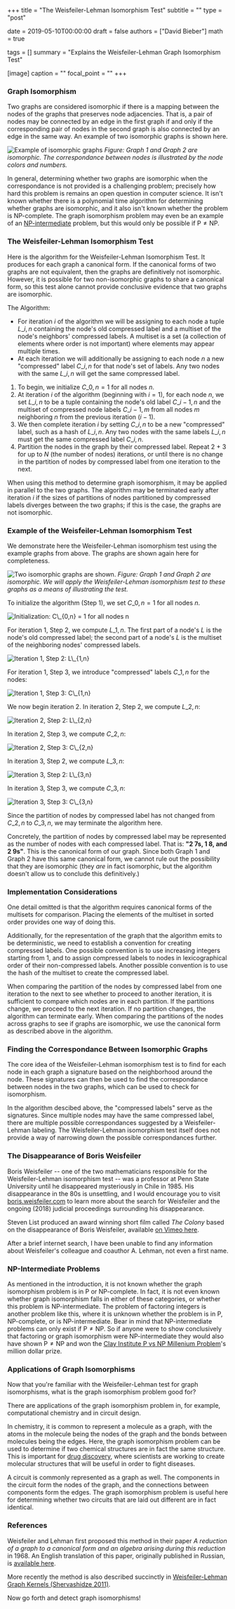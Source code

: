 +++
title = "The Weisfeiler-Lehman Isomorphism Test"
subtitle = ""
type = "post"

date = 2019-05-10T00:00:00
draft = false
authors = ["David Bieber"]
math = true

tags = []
summary = "Explains the Weisfeiler-Lehman Graph Isomorphism Test"

[image]
  caption = ""
  focal_point = ""
+++

### Graph Isomorphism

Two graphs are considered isomorphic if there is a mapping between the nodes of the graphs that preserves node adjacencies.
That is, a pair of nodes may be connected by an edge in the first graph if and only if the corresponding pair of nodes in the second graph is also connected by an edge in the same way.
An example of two isomorphic graphs is shown here.

![Example of isomorphic graphs](graph-isomorphism.png "Two isomorphic graphs are shown.")
*Figure: Graph 1 and Graph 2 are isomorphic.
The correspondance between nodes is illustrated by the node colors and numbers.*

In general, determining whether two graphs are isomorphic when the correspondance is not provided is a challenging problem; precisely how hard this problem is remains an open question in computer science.
It isn't known whether there is a polynomial time algorithm for determining whether graphs are isomorphic, and it also isn't known whether the problem is $\text{NP-complete}$.
The graph isomorphism problem may even be an example of an [$\text{NP-intermediate}$](https://en.wikipedia.org/wiki/NP-intermediate) problem, but this would only be possible if $\text{P} \ne \text{NP}$.

### The Weisfeiler-Lehman Isomorphism Test

Here is the algorithm for the Weisfeiler-Lehman Isomorphism Test.
It produces for each graph a canonical form.
If the canonical forms of two graphs are not equivalent, then the graphs are definitively not isomorphic.
However, it is possible for two non-isomorphic graphs to share a canonical form, so this test alone cannot provide conclusive evidence that two graphs are isomorphic.

The Algorithm:

-  For iteration $i$ of the algorithm we will be assigning to each node a tuple $L\_{i,n}$ containing the node's old compressed label and a multiset of the node's neighbors' compressed labels.
A multiset is a set (a collection of elements where order is not important) where elements may appear multiple times.
-  At each iteration we will additionally be assigning to each node $n$ a new "compressed" label $C\_{i,n}$ for that node's set of labels.
Any two nodes with the same $L\_{i,n}$ will get the same compressed label.

1. To begin, we initialize $C\_{0,n} = 1$ for all nodes $n$.
2. At iteration $i$ of the algorithm (beginning with $i=1$), for each node $n$, we set $L\_{i,n}$ to be a tuple containing the node's old label $C\_{i-1,n}$ and the multiset of compressed node labels $C\_{i-1,m}$ from all nodes $m$ neighboring $n$ from the previous iteration $(i-1)$.
3. We then complete iteration $i$ by setting $C\_{i,n}$ to be a new "compressed" label, such as a hash of $L\_{i,n}$.
Any two nodes with the same labels $L\_{i,n}$ must get the same compressed label $C\_{i,n}$.
4. Partition the nodes in the graph by their compressed label.
Repeat 2 + 3 for up to $N$ (the number of nodes) iterations, or until there is no change in the partition of nodes by compressed label from one iteration to the next.

When using this method to determine graph isomorphism, it may be applied in parallel to the two graphs.
The algorithm may be terminated early after iteration $i$ if the sizes of partitions of nodes partitioned by compressed labels diverges between the two graphs; if this is the case, the graphs are not isomorphic.

### Example of the Weisfeiler-Lehman Isomorphism Test

We demonstrate here the Weisfeiler-Lehman isomorphism test using the example graphs from above.
The graphs are shown again here for completeness.

![Two isomorphic graphs are shown.](graph-isomorphism-000.png "Two isomorphic graphs are shown.")
*Figure: Graph 1 and Graph 2 are isomorphic.
We will apply the Weisfeiler-Lehman isomorphism test to these graphs as a means of illustrating the test.*

To initialize the algorithm (Step 1), we set $C\_{0,n} = 1$ for all nodes $n$.

![Initialization: $C\_{0,n} = 1$ for all nodes $n$](graph-isomorphism-001.png "We initialize $C\_{0,n} = 1$ for all nodes.")

For iteration 1, Step 2, we compute $L\_{1,n}$.
The first part of a node's $L$ is the node's old compressed label; the second part of a node's $L$ is the multiset of the neighboring nodes' compressed labels.

![Iteration 1, Step 2: $L\_{1,n}$](graph-isomorphism-002.png "Iteration 1, Step 2: $L\_{1,n}$")

For iteration 1, Step 3, we introduce "compressed" labels $C\_{1,n}$ for the nodes:

![Iteration 1, Step 3: $C\_{1,n}$](graph-isomorphism-003.png "Iteration 1, Step 3: $C\_{1,n}$")

We now begin iteration 2.
In iteration 2, Step 2, we compute $L\_{2,n}$:

![Iteration 2, Step 2: $L\_{2,n}$](graph-isomorphism-004.png "Iteration 2, Step 2: $L\_{2,n}$")

In iteration 2, Step 3, we compute $C\_{2,n}$:

![Iteration 2, Step 3: $C\_{2,n}$](graph-isomorphism-005.png "Iteration 2, Step 3: $C\_{2,n}$")

In iteration 3, Step 2, we compute $L\_{3,n}$:

![Iteration 3, Step 2: $L\_{3,n}$](graph-isomorphism-006.png "Iteration 3, Step 2: $L\_{3,n}$")

In iteration 3, Step 3, we compute $C\_{3,n}$:

![Iteration 3, Step 3: $C\_{3,n}$](graph-isomorphism-007.png "Iteration 3, Step 3: $C\_{3,n}$")

Since the partition of nodes by compressed label has not changed from $C\_{2,n}$ to $C\_{3,n}$, we may terminate the algorithm here.

Concretely, the partition of nodes by compressed label may be represented as the number of nodes with each compressed label.
That is: **"2 7s, 1 8, and 2 9s"**.
This is the canonical form of our graph.
Since both Graph 1 and Graph 2 have this same canonical form, we cannot rule out the possibility that they are isomorphic (they _are_ in fact isomorphic, but the algorithm doesn't allow us to conclude this definitively.)

### Implementation Considerations

One detail omitted is that the algorithm requires canonical forms of the multisets for comparison.
Placing the elements of the multiset in sorted order provides one way of doing this.

Additionally, for the representation of the graph that the algorithm emits to be deterministic, we need to establish a convention for creating compressed labels.
One possible convention is to use increasing integers starting from 1, and to assign compressed labels to nodes in lexicographical order of their non-compressed labels.
Another possible convention is to use the hash of the multiset to create the compressed label.

When comparing the partition of the nodes by compressed label from one iteration to the next to see whether to proceed to another iteration, it is sufficient to compare which nodes are in each partition.
If the partitions change, we proceed to the next iteration.
If no partition changes, the algorithm can terminate early.
When comparing the partitions of the nodes across graphs to see if graphs are isomorphic, we use the canonical form as described above in the algorithm.

### Finding the Correspondance Between Isomorphic Graphs

The core idea of the Weisfeiler-Lehman isomorphism test is to find for each node in each graph a signature based on the neighborhood around the node.
These signatures can then be used to find the correspondance between nodes in the two graphs, which can be used to check for isomorphism.

In the algorithm descibed above, the "compressed labels" serve as the signatures.
Since multiple nodes may have the same compressed label, there are multiple possible correspondances suggested by a Weisfeiler-Lehman labeling.
The Weisfeiler-Lehman isomorphism test itself does not provide a way of narrowing down the possible correspondances further.

### The Disappearance of Boris Weisfeiler

Boris Weisfeiler -- one of the two mathematicians responsible for the Weisfeiler-Lehman isomorphism test -- was a professor at Penn State University until he disappeared mysteriously in Chile in 1985.
His disappearance in the 80s is unsettling, and I would encourage you to visit [boris.weisfeiler.com](http://www.boris.weisfeiler.com/) to learn more about the search for Weisfeiler and the ongoing (2018) judicial proceedings surrounding his disappearance.

Steven List produced an award winning short film called _The Colony_ based on the disappearance of Boris Weisfeiler, available [on Vimeo here](https://vimeo.com/60220290).

After a brief internet search, I have been unable to find any information about Weisfeiler's colleague and coauthor A. Lehman, not even a first name.

### NP-Intermediate Problems

As mentioned in the introduction, it is not known whether the graph isomorphism problem is in $\text{P}$ or $\text{NP-complete}$.
In fact, it is not even known whether graph isomorphism falls in either of these categories, or whether this problem is $\text{NP-intermediate}$.
The problem of factoring integers is another problem like this, where it is unknown whether the problem is in $\text{P}$, $\text{NP-complete}$, or is $\text{NP-intermediate}$.
Bear in mind that $\text{NP-intermediate}$ problems can only exist if $\text{P} \ne \text{NP}$.
So if anyone were to show conclusively that factoring or graph isomorphism were $\text{NP-intermediate}$ they would also have shown $\text{P} \ne \text{NP}$ and won the [Clay Institute P vs NP Millenium Problem](https://www.claymath.org/millennium-problems/p-vs-np-problem)'s million dollar prize.

### Applications of Graph Isomorphisms

Now that you're familiar with the Weisfeiler-Lehman test for graph isomorphisms, what is the graph isomorphism problem good for?

There are applications of the graph isomorphism problem in, for example, computational chemistry and in circuit design.

In chemistry, it is common to represent a molecule as a graph, with the atoms in the molecule being the nodes of the graph and the bonds between molecules being the edges.
Here, the graph isomorphism problem can be used to determine if two chemical structures are in fact the same structure.
This is important for [drug discovery](https://en.wikipedia.org/wiki/Drug_discovery), where scientists are working to create molecular structures that will be useful in order to fight diseases.

A circuit is commonly represented as a graph as well.
The components in the circuit form the nodes of the graph, and the connections between components form the edges.
The graph isomorphism problem is useful here for determining whether two circuits that are laid out different are in fact identical.

### References

Weisfeiler and Lehman first proposed this method in their paper _A reduction of a graph to a canonical form and an algebra arising during this reduction_ in 1968.
An English translation of this paper, originally published in Russian, is [available here](https://www.iti.zcu.cz/wl2018/pdf/wl_paper_translation.pdf).

More recently the method is also described succinctly in [Weisfeiler-Lehman Graph Kernels (Shervashidze 2011)](http://www.jmlr.org/papers/volume12/shervashidze11a/shervashidze11a.pdf).

Now go forth and detect graph isomorphisms!
